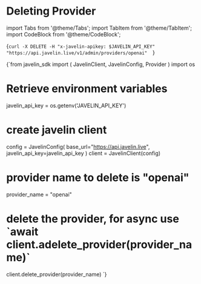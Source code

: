 # Deleting Provider
import Tabs from '@theme/Tabs';
import TabItem from '@theme/TabItem';
import CodeBlock from '@theme/CodeBlock';

<Tabs>
<TabItem value="shell" label="Using the API:">

<CodeBlock
  language="python">
  {`
curl -X DELETE -H "x-javelin-apikey: $JAVELIN_API_KEY" "https://api.javelin.live/v1/admin/providers/openai"  
`}
</CodeBlock>

</TabItem>

<TabItem value="py" label="In Python:">

<CodeBlock
  language="python"
  title="Javelin Delete Provider Example"
  showLineNumbers>
  {`from javelin_sdk import (
    JavelinClient,
    JavelinConfig,
    Provider
)
import os
 
# Retrieve environment variables
javelin_api_key = os.getenv('JAVELIN_API_KEY')

# create javelin client
config = JavelinConfig(
    base_url="https://api.javelin.live",
    javelin_api_key=javelin_api_key
)
client = JavelinClient(config)

# provider name to delete is "openai"
provider_name = "openai"

# delete the provider, for async use \`await client.adelete_provider(provider_name)\`
client.delete_provider(provider_name) 
`}
</CodeBlock>


</TabItem>

</Tabs>
